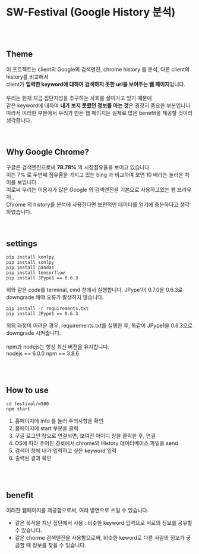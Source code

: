 # SW-Festival (Google History 분석)
<br>
<br>

## Theme

이 프로젝트는 client의 Google의 검색엔진, chrome history 를 분석, 다른 client의 history를 비교해서<br>
client가 <strong>입력한 keyword에 대하여 검색하지 못한 url을 보여주는 웹 페이지</strong>입니다.<br>
<br>
우리는 현재 지금 집단지성을 추구하는 사회를 살아가고 있기 때문에<br>
같은 keyword에 대하여 <strong>내가 보지 못했던 정보를 아는 것</strong>은 굉장히 중요한 부분입니다.<br>
따라서 이러한 부분에서 우리가 만든 웹 페이지는 실제로 많은 benefit을 제공할 것이라 생각합니다.<br>
<br>
<br>

## Why Google Chrome?

구글은 검색엔진으로써 <strong>78.78%</strong> 의 시장점유율을 보이고 있습니다. <br>
이는 7% 로 두번째 점유율을 가지고 있는 bing 과 비교하여 보면 10 배라는 놀라운 차이를 보입니다 . <br>
이로써 우리는 이용자가 많은 Google 의 검색엔진을 기본으로 사용하고있는 웹 브라우저 , <br>
Chrome 의 history를 분석에 사용한다면 보편적인 데이터를 얻기에 충분하다고 생각하였습니다. <br>
<br>
<br>

## settings

~~~
pip install konlpy
pip install sonlpy
pip install pandas
pip install tensorflow
pip install JPype1 == 0.6.3
~~~

위와 같은 code를 terminal, cmd 창에서 실행합니다. JPype1이 0.7.0을 0.6.3로 downgrade 해야 오류가 발생하지 않습니다.<br>

~~~
pip install -r requirements.txt
pip install JPype1 == 0.6.3
~~~

위의 과정이 어려운 경우, requirements.txt를 실행한 후, 똑같이 JPype1을 0.6.3으로 downgrade 시켜줍니다.<br>
<br>
npm과 nodejs는 항상 최신 버젼을 유지합니다.<br>
nodejs == 6.0.0
npm == 3.8.6

<br>
<br>

## How to use

~~~
cd festival/w500
npm start
~~~

1. 홈페이지에 Info 를 눌러 주의사항을 확인
2. 홈페이지에 start 부분을 클릭
3. 구글 로그인 창으로 연결되면, 보여진 아이디 창을 클릭한 후, 연결
4. OS에 따라 주어진 경로에서 chrome의 History 데이터베이스 파일을 send
5. 검색어 창에 내가 입력하고 싶은 keyword 입력
6. 출력된 결과 확인

<br>
<br>

## benefit
이러한 웹페이지를 제공함으로써, 여러 방면으로 쓰일 수 있습니다.

- 같은 목적을 지닌 집단에서 사용 : 비슷한 keyword 입력으로 서로의 정보를 공유할 수 있습니다. <br>
- 같은 chorme 검색엔진을 사용함으로써, 비슷한 keword로 다른 사람의 정보가 궁금할 때 정보를 찾을 수 있습니다.<br>
